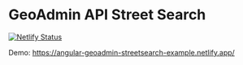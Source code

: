 # GeoAdmin API Street Search

[![Netlify Status](https://api.netlify.com/api/v1/badges/decdcebc-2d42-4e8a-aceb-406d53519b96/deploy-status)](https://app.netlify.com/sites/angular-geoadmin-streetsearch-example/deploys)

Demo: https://angular-geoadmin-streetsearch-example.netlify.app/
